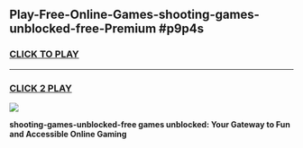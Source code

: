 
## Play-Free-Online-Games-shooting-games-unblocked-free-Premium #p9p4s
<h3>
<a href="https://premium.freeplayer.one?title=shooting-games-unblocked-free&ref=8M">CLICK TO PLAY</a></h3>
<hr>

<h3>
<a href="https://premium.freeplayer.one?title=shooting-games-unblocked-free&ref=8M">CLICK 2 PLAY</a>
  
</h3>

<a href="https://premium.freeplayer.one?title=shooting-games-unblocked-free&ref=8M"><img src="https://clearcache.store/games.png"></a>


**shooting-games-unblocked-free games unblocked: Your Gateway to Fun and Accessible Online Gaming**

